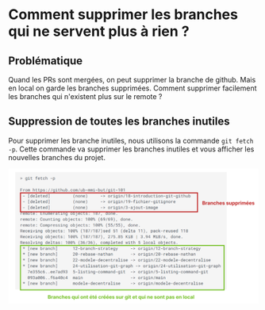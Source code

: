 # Comment supprimer les branches qui ne servent plus à rien ?

## Problématique

Quand les PRs sont mergées, on peut supprimer la branche de github. Mais en local on garde les branches supprimées. Comment supprimer facilement les branches qui n'existent plus sur le remote ?

## Suppression de toutes les branches inutiles

Pour supprimer les branche inutiles, nous utilisons la commande `git fetch -p`. Cette commande va supprimer les branches inutiles et vous afficher les nouvelles branches du projet.

![Exemple du rendu git fetch -p](assets/image-4.png)